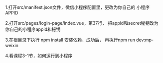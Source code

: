 1.打开src/manifest.json文件，微信小程序配置里，更改为你自己的
小程序APPID

2.打开src/pages/login-page/index.vue，第37行，
把appid和secret秘钥改为你自己的小程序appid和秘钥

3.在根目录下执行 npm install 安装依赖，成功后，
再执行npm run dev:mp-weixin

4.看课程3-1节，如何运行到小程序

